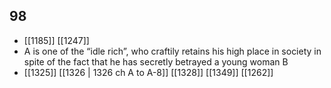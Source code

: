## 98
- [[1185]] [[1247]] 
- A is one of the “idle rich”, who craftily retains his high place in society in spite of the fact that he has secretly betrayed a young woman B
- [[1325]] [[1326 | 1326 ch A to A-8]] [[1328]] [[1349]] [[1262]] 

